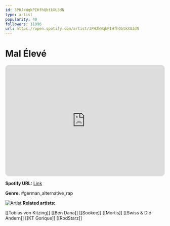 ```yaml
---
id: 3PHJkWqkPIHfhQbtkXU3dN
type: artist
popularity: 40
followers: 11096
url: https://open.spotify.com/artist/3PHJkWqkPIHfhQbtkXU3dN
---
```

# Mal Élevé

<iframe style="border-radius:12px" src="https://open.spotify.com/embed/artist/3PHJkWqkPIHfhQbtkXU3dN" width="100%" height="352" frameBorder="0" allowfullscreen="" allow="autoplay; clipboard-write; encrypted-media; fullscreen; picture-in-picture" loading="lazy"></iframe>

**Spotify URL:** [Link](https://open.spotify.com/artist/3PHJkWqkPIHfhQbtkXU3dN)

**Genre:**  #german_alternative_rap

![Artist](https://i.scdn.co/image/ab6761610000e5eb5364cd968468b1db38fdf125)
**Related artists:**

[[Tobias von Kitzing]]
[[Ben Dana]]
[[Sookee]]
[[Mortis]]
[[Swiss & Die Andern]]
[[KT Gorique]]
[[RodStarz]]
